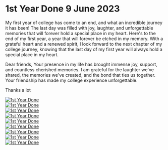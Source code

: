 # 1st Year Done 9 June 2023

My first year of college has come to an end, and what an incredible journey it has been! The last day was filled with joy, laughter, and unforgettable memories that will forever hold a special place in my heart. Here's to the end of my first year, a year that will forever be etched in my memory. With a grateful heart and a renewed spirit, I look forward to the next chapter of my college journey, knowing that the last day of my first year will always hold a special place in my heart.

Dear friends, Your presence in my life has brought immense joy, support, and countless cherished memories. I am grateful for the laughter we've shared, the memories we've created, and the bond that ties us together. Your friendship has made my college experience unforgettable.

Thanks a lot


[![1st Year Done](./assets/1stYearDonepic9.jpg)]() <br>
[![1st Year Done](./assets/1stYearDonepic4.jpg)]() <br>
[![1st Year Done](./assets/1stYearDonepic1.jpg)]() <br>
[![1st Year Done](./assets/1stYearDonepic2.jpg)]() <br>
[![1st Year Done](./assets/1stYearDonepic3.jpg)]() <br>
[![1st Year Done](./assets/1stYearDonepic5.jpg)]() <br>
[![1st Year Done](./assets/1stYearDonepic6.jpg)]() <br>
[![1st Year Done](./assets/1stYearDonepic7.jpg)]() <br>
[![1st Year Done](./assets/1stYearDonepic8.jpg)]() <br>
